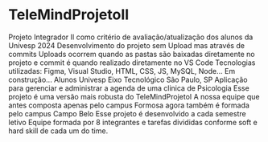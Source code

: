 # TeleMindProjetoII
Projeto Integrador II como critério de avaliação/atualização dos alunos da Univesp 2024
Desenvolvimento do projeto sem Upload mas através de commits
Uploads ocorrem quando as pastas são baixadas diretamente no projeto e commit é quando realizado diretamente no VS Code
Tecnologias utilizadas: Figma, Visual Studio, HTML, CSS, JS, MySQL, Node...
Em construção...
Alunos Univesp Eixo Tecnológico São Paulo, SP
Aplicação para gerenciar e administrar a agenda de uma clinica de Psicologia
Esse projeto é uma versão mais robusta do TeleMindProjetoI
A nossa equipe que antes composta apenas pelo campus Formosa agora também é formada pelo campus Campo Belo
Esse projeto é desenvolvido a cada semestre letivo
Equipe formada por 8 integrantes e tarefas divididas conforme soft e hard skill de cada um do time.
